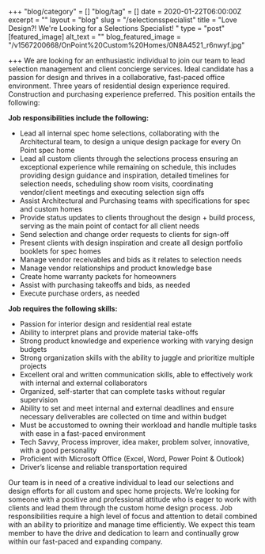 +++
"blog/category" = []
"blog/tag" = []
date = 2020-01-22T06:00:00Z
excerpt = ""
layout = "blog"
slug = "/selectionsspecialist"
title = "Love Design?! We're Looking for a Selections Specialist! "
type = "post"
[featured_image]
alt_text = ""
blog_featured_image = "/v1567200668/OnPoint%20Custom%20Homes/0N8A4521_r6nwyf.jpg"

+++
We are looking for an enthusiastic individual to join our team to lead selection management and client concierge services. Ideal candidate has a passion for design and thrives in a collaborative, fast-paced office environment. Three years of residential design experience required. Construction and purchasing experience preferred. This position entails the following:

**Job responsibilities include the following:**

* Lead all internal spec home selections, collaborating with the Architectural team, to design a unique design package for every On Point spec home
* Lead all custom clients through the selections process ensuring an exceptional experience while remaining on schedule, this includes providing design guidance and inspiration, detailed timelines for selection needs, scheduling show room visits, coordinating vendor/client meetings and executing selection sign offs
* Assist Architectural and Purchasing teams with specifications for spec and custom homes
* Provide status updates to clients throughout the design + build process, serving as the main point of contact for all client needs
* Send selection and change order requests to clients for sign-off
* Present clients with design inspiration and create all design portfolio booklets for spec homes
* Manage vendor receivables and bids as it relates to selection needs
* Manage vendor relationships and product knowledge base
* Create home warranty packets for homeowners
* Assist with purchasing takeoffs and bids, as needed
* Execute purchase orders, as needed

**Job requires the following skills:**

* Passion for interior design and residential real estate
* Ability to interpret plans and provide material take-offs
* Strong product knowledge and experience working with varying design budgets
* Strong organization skills with the ability to juggle and prioritize multiple projects
* Excellent oral and written communication skills, able to effectively work with internal and external collaborators
* Organized, self-starter that can complete tasks without regular supervision
* Ability to set and meet internal and external deadlines and ensure necessary deliverables are collected on time and within budget
* Must be accustomed to owning their workload and handle multiple tasks with ease in a fast-paced environment
* Tech Savvy, Process improver, idea maker, problem solver, innovative, with a good personality
* Proficient with Microsoft Office (Excel, Word, Power Point & Outlook)
* Driver’s license and reliable transportation required

Our team is in need of a creative individual to lead our selections and design efforts for all custom and spec home projects. We’re looking for someone with a positive and professional attitude who is eager to work with clients and lead them through the custom home design process. Job responsibilities require a high level of focus and attention to detail combined with an ability to prioritize and manage time efficiently. We expect this team member to have the drive and dedication to learn and continually grow within our fast-paced and expanding company.